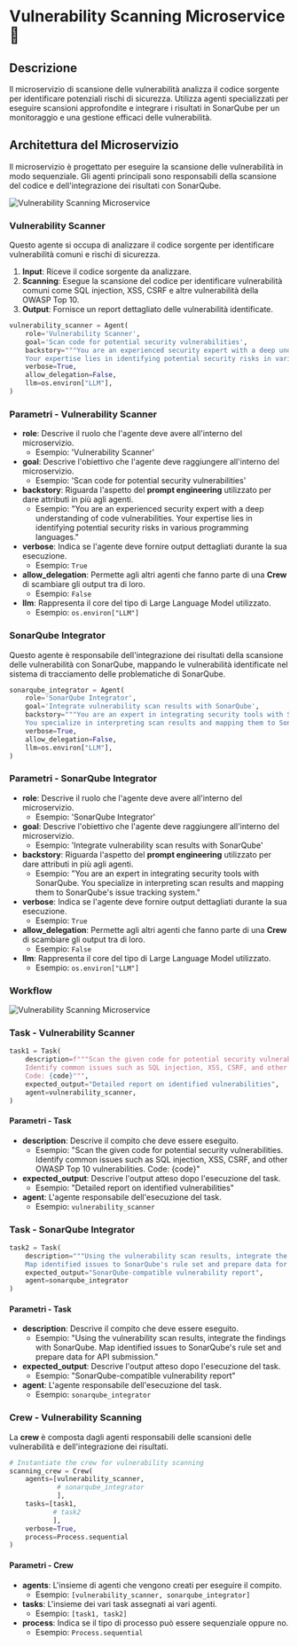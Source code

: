 # Vulnerability Scanning Microservice 🔎

## Descrizione

Il microservizio di scansione delle vulnerabilità analizza il codice sorgente per identificare potenziali rischi di sicurezza. Utilizza agenti specializzati per eseguire scansioni approfondite e integrare i risultati in SonarQube per un monitoraggio e una gestione efficaci delle vulnerabilità.

## Architettura del Microservizio

Il microservizio è progettato per eseguire la scansione delle vulnerabilità in modo sequenziale. Gli agenti principali sono responsabili della scansione del codice e dell'integrazione dei risultati con SonarQube.

![Vulnerability Scanning Microservice](./doc-images-scanning/micro-scanning.png)

### Vulnerability Scanner

Questo agente si occupa di analizzare il codice sorgente per identificare vulnerabilità comuni e rischi di sicurezza.

1. **Input**: Riceve il codice sorgente da analizzare.
2. **Scanning**: Esegue la scansione del codice per identificare vulnerabilità comuni come SQL injection, XSS, CSRF e altre vulnerabilità della OWASP Top 10.
3. **Output**: Fornisce un report dettagliato delle vulnerabilità identificate.

```python
vulnerability_scanner = Agent(
    role='Vulnerability Scanner',
    goal='Scan code for potential security vulnerabilities',
    backstory="""You are an experienced security expert with a deep understanding of code vulnerabilities.
    Your expertise lies in identifying potential security risks in various programming languages.""",
    verbose=True,
    allow_delegation=False,
    llm=os.environ["LLM"],
)
```

### Parametri - Vulnerability Scanner

- **role**: Descrive il ruolo che l'agente deve avere all'interno del microservizio.
  - Esempio: 'Vulnerability Scanner'
- **goal**: Descrive l'obiettivo che l'agente deve raggiungere all'interno del microservizio.
  - Esempio: 'Scan code for potential security vulnerabilities'
- **backstory**: Riguarda l'aspetto del **prompt engineering** utilizzato per dare attributi in più agli agenti.
  - Esempio: "You are an experienced security expert with a deep understanding of code vulnerabilities. Your expertise lies in identifying potential security risks in various programming languages."
- **verbose**: Indica se l'agente deve fornire output dettagliati durante la sua esecuzione.
  - Esempio: `True`
- **allow_delegation**: Permette agli altri agenti che fanno parte di una **Crew** di scambiare gli output tra di loro.
  - Esempio: `False`
- **llm**: Rappresenta il core del tipo di Large Language Model utilizzato.
  - Esempio: `os.environ["LLM"]`

### SonarQube Integrator

Questo agente è responsabile dell'integrazione dei risultati della scansione delle vulnerabilità con SonarQube, mappando le vulnerabilità identificate nel sistema di tracciamento delle problematiche di SonarQube.

```python
sonarqube_integrator = Agent(
    role='SonarQube Integrator',
    goal='Integrate vulnerability scan results with SonarQube',
    backstory="""You are an expert in integrating security tools with SonarQube.
    You specialize in interpreting scan results and mapping them to SonarQube's issue tracking system.""",
    verbose=True,
    allow_delegation=False,
    llm=os.environ["LLM"],
)
```

### Parametri - SonarQube Integrator

- **role**: Descrive il ruolo che l'agente deve avere all'interno del microservizio.
  - Esempio: 'SonarQube Integrator'
- **goal**: Descrive l'obiettivo che l'agente deve raggiungere all'interno del microservizio.
  - Esempio: 'Integrate vulnerability scan results with SonarQube'
- **backstory**: Riguarda l'aspetto del **prompt engineering** utilizzato per dare attributi in più agli agenti.
  - Esempio: "You are an expert in integrating security tools with SonarQube. You specialize in interpreting scan results and mapping them to SonarQube's issue tracking system."
- **verbose**: Indica se l'agente deve fornire output dettagliati durante la sua esecuzione.
  - Esempio: `True`
- **allow_delegation**: Permette agli altri agenti che fanno parte di una **Crew** di scambiare gli output tra di loro.
  - Esempio: `False`
- **llm**: Rappresenta il core del tipo di Large Language Model utilizzato.
  - Esempio: `os.environ["LLM"]`

### Workflow 

![Vulnerability Scanning Microservice](./doc-images-scanning/workflow-scanning.png)


### Task - Vulnerability Scanner

```python
task1 = Task(
    description=f"""Scan the given code for potential security vulnerabilities.
    Identify common issues such as SQL injection, XSS, CSRF, and other OWASP Top 10 vulnerabilities.
    Code: {code}""",
    expected_output="Detailed report on identified vulnerabilities",
    agent=vulnerability_scanner,
)
```

#### Parametri - Task

- **description**: Descrive il compito che deve essere eseguito.
  - Esempio: "Scan the given code for potential security vulnerabilities. Identify common issues such as SQL injection, XSS, CSRF, and other OWASP Top 10 vulnerabilities. Code: {code}"
- **expected_output**: Descrive l'output atteso dopo l'esecuzione del task.
  - Esempio: "Detailed report on identified vulnerabilities"
- **agent**: L'agente responsabile dell'esecuzione del task.
  - Esempio: `vulnerability_scanner`

### Task - SonarQube Integrator

```python
task2 = Task(
    description="""Using the vulnerability scan results, integrate the findings with SonarQube.
    Map identified issues to SonarQube's rule set and prepare data for API submission.""",
    expected_output="SonarQube-compatible vulnerability report",
    agent=sonarqube_integrator
)
```

#### Parametri - Task

- **description**: Descrive il compito che deve essere eseguito.
  - Esempio: "Using the vulnerability scan results, integrate the findings with SonarQube. Map identified issues to SonarQube's rule set and prepare data for API submission."
- **expected_output**: Descrive l'output atteso dopo l'esecuzione del task.
  - Esempio: "SonarQube-compatible vulnerability report"
- **agent**: L'agente responsabile dell'esecuzione del task.
  - Esempio: `sonarqube_integrator`

### Crew - Vulnerability Scanning

La **crew** è composta dagli agenti responsabili delle scansioni delle vulnerabilità e dell'integrazione dei risultati.

```python
# Instantiate the crew for vulnerability scanning
scanning_crew = Crew(
    agents=[vulnerability_scanner,
            # sonarqube_integrator
            ],
    tasks=[task1,
           # task2
           ],
    verbose=True,
    process=Process.sequential
)
```

#### Parametri - Crew

- **agents**: L'insieme di agenti che vengono creati per eseguire il compito.
  - Esempio: `[vulnerability_scanner, sonarqube_integrator]`
- **tasks**: L'insieme dei vari task assegnati ai vari agenti.
  - Esempio: `[task1, task2]`
- **process**: Indica se il tipo di processo può essere sequenziale oppure no.
  - Esempio: `Process.sequential`
